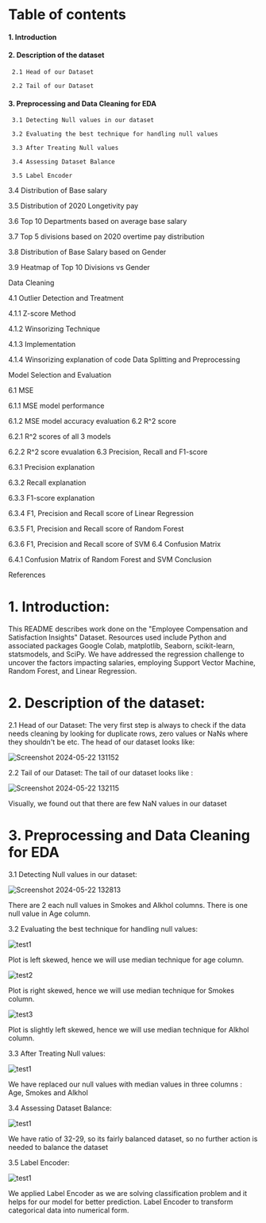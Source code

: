 # Table of contents

  #### 1. Introduction

  #### 2. Description of the dataset

     2.1 Head of our Dataset
    
     2.2 Tail of our Dataset

  #### 3. Preprocessing and Data Cleaning for EDA

     3.1 Detecting Null values in our dataset

     3.2 Evaluating the best technique for handling null values

     3.3 After Treating Null values

     3.4 Assessing Dataset Balance

     3.5 Label Encoder







3.4 Distribution of Base salary

3.5 Distribution of 2020 Longetivity pay

3.6 Top 10 Departments based on average base salary

3.7 Top 5 divisions based on 2020 overtime pay distribution

3.8 Distribution of Base Salary based on Gender

3.9 Heatmap of Top 10 Divisions vs Gender

Data Cleaning

4.1 Outlier Detection and Treatment

4.1.1 Z-score Method

4.1.2 Winsorizing Technique

4.1.3 Implementation

4.1.4 Winsorizing explanation of code
Data Splitting and Preprocessing

Model Selection and Evaluation

6.1 MSE

6.1.1 MSE model performance

6.1.2 MSE model accuracy evaluation
6.2 R^2 score

6.2.1 R^2 scores of all 3 models

6.2.2 R^2 score evualation
6.3 Precision, Recall and F1-score

6.3.1 Precision explanation

6.3.2 Recall explanation

6.3.3 F1-score explanation

6.3.4 F1, Precision and Recall score of Linear Regression

6.3.5 F1, Precision and Recall score of Random Forest

6.3.6 F1, Precision and Recall score of SVM
6.4 Confusion Matrix

6.4.1 Confusion Matrix of Random Forest and SVM
Conclusion

References




# 1. Introduction:
This README describes work done on the "Employee Compensation and Satisfaction Insights" Dataset. Resources used include Python and associated packages Google Colab, matplotlib, Seaborn, scikit-learn, statsmodels, and SciPy. We have addressed the regression challenge to uncover the factors impacting salaries, employing Support Vector Machine, Random Forest, and Linear Regression.

# 2. Description of the dataset:
2.1 Head of our Dataset:
The very first step is always to check if the data needs cleaning by looking for duplicate rows, zero values or NaNs where they shouldn't be etc. The head of our dataset looks like:

![Screenshot 2024-05-22 131152](https://github.com/Mervin50/ML_Project2_LungCancer_Classification/assets/167336864/f2726f91-9bda-4453-a483-3ac0367b11bb)

2.2 Tail of our Dataset:
The tail of our dataset looks like : 

![Screenshot 2024-05-22 132115](https://github.com/Mervin50/ML_Project2_LungCancer_Classification/assets/167336864/0270b766-bcb5-4109-9e14-48c67f9b4811)

Visually, we found out that there are few NaN values in our dataset

# 3. Preprocessing and Data Cleaning for EDA
3.1 Detecting Null values in our dataset:

![Screenshot 2024-05-22 132813](https://github.com/Mervin50/ML_Project2_LungCancer_Classification/assets/167336864/667e87e4-f5cc-4458-b100-74d6e5615383)

There are 2 each null values in Smokes and Alkhol columns. There is one null value in Age column. 

3.2 Evaluating the best technique for handling null values:

![test1](https://github.com/Mervin50/ML_Project2_LungCancer_Classification/assets/167336864/50a20522-fae1-4db2-9f70-4ff7ef46dd1d)

Plot is left skewed, hence we will use median technique for age column.

![test2](https://github.com/Mervin50/ML_Project2_LungCancer_Classification/assets/167336864/83fe3959-52b8-4dad-a7aa-4b0f68a4cda5)

 Plot is right skewed, hence we will use median technique for Smokes column.

![test3](https://github.com/Mervin50/ML_Project2_LungCancer_Classification/assets/167336864/e01501b0-2c3f-41b8-ad67-2b96ce8512ae)

Plot is slightly left skewed, hence we will use median technique for Alkhol column.

3.3 After Treating Null values:

![test1](https://github.com/Mervin50/ML_Project2_LungCancer_Classification/assets/167336864/21b08ffb-e135-4110-8327-5b1fcae24ba5)

We have replaced our null values with median values in three columns : Age, Smokes and Alkhol

3.4 Assessing Dataset Balance: 

![test1](https://github.com/Mervin50/ML_Project2_LungCancer_Classification/assets/167336864/7fdb2e12-a8d0-4743-b83f-bc26df76f5dd)

We have ratio of 32-29, so its fairly balanced dataset, so no further action is needed to balance the dataset

3.5 Label Encoder:

![test1](https://github.com/Mervin50/ML_Project2_LungCancer_Classification/assets/167336864/02431943-2216-41dd-8d5c-fecb38b6e757)

We applied Label Encoder as we are solving classification problem and it helps for our model for better prediction. Label Encoder to transform categorical data into numerical form.









